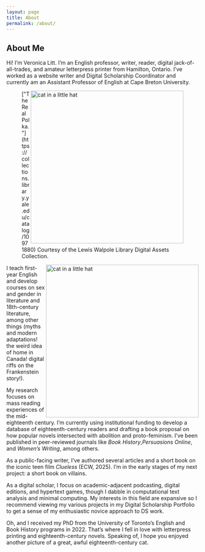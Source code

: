 ```yaml
---
layout: page
title: About
permalink: /about/
---
```


## About Me

Hi! I’m Veronica Litt. I’m an English professor, writer, reader, digital jack-of-all-trades, and amateur letterpress printer from Hamilton, Ontario. I’ve worked as a website writer and Digital Scholarship Coordinator and currently am an Assistant Professor of English at Cape Breton University. 

<figure>
  <img src="../assets/img/Pretty-1.png" alt="cat in a little hat" height="400" align="right"/>
  <figcaption>["The Real Polka."] (https://collections.library.yale.edu/catalog/10971880) Courtesy of the Lewis Walpole Library Digital Assets Collection. </figcaption>
</figure>

<img src="../assets/img/Pretty-1.png" alt="cat in a little hat" height="400" align="right">

I teach first-year English and develop courses on sex and gender in literature and 18th-century literature, among other things (myths and modern adaptations! the weird idea of home in Canada! digital riffs on the Frankenstein story!).

My research focuses on mass reading experiences of the mid-eighteenth century. I’m currently using institutional funding to develop a database of eighteenth-century readers and drafting a book proposal on how popular novels intersected with abolition and proto-feminism. I’ve been published in peer-reviewed journals like _Book History_,_Persuasions Online_, and _Women’s Writing_, among others.

As a public-facing writer, I’ve authored several articles and a short book on the iconic teen film _Clueless_ (ECW, 2025). I’m in the early stages of my next project: a short book on villains.

As a digital scholar, I focus on academic-adjacent podcasting, digital editions, and hypertext games, though I dabble in computational text analysis and minimal computing. My interests in this field are expansive so I recommend viewing my various projects in my Digital Scholarship Portfolio to get a sense of my enthusiastic novice approach to DS work.

Oh, and I received my PhD from the University of Toronto’s English and Book History programs in 2022. That’s where I fell in love with letterpress printing and eighteenth-century novels. Speaking of, I hope you enjoyed another picture of a great, awful eighteenth-century cat.



